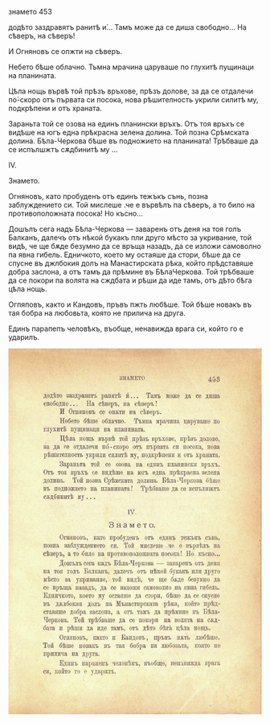 ﻿

знамето	453

додѣто заздравятъ ранитѣ и́... Тамъ може да се диша свободно... На сѣверъ, на сѣверъ!

И Огняновъ се опжти на сѣверъ.

Небето бѣше облачно. Тъмна мрачина царуваше по глухитѣ пущинаци на планината.

Цѣла нощь вървѣ той прѣзъ връхове, прѣзъ долове, за да се отдалечи по́-скоро отъ първата си посока, нова рѣшителность укрили силитѣ му, подкрѣпени и отъ храната.

Зараньта той се озова на единъ планински връхъ. Отъ тоя връхъ се видѣше на югъ една прѣкрасна зелена долина. Той позна Срѣмската долина. Бѣла-Черкова бѣше въ подножието на планината! Трѣбваше да се испълшжтъ сѫдбинитѣ му ...

IV.

Знамето.

Огняновъ, като пробуденъ отъ единъ тежъкъ сънь, позна заблуждението си. Той мислеше .че е вървѣлъ па сѣверъ, а то било на противоположната посока! Но късно...

Дошълъ сега надъ Бѣла-Черкова — заваренъ отъ деня на тоя голъ Балканъ, далечъ отъ нѣкой букакъ пли друго мѣсто за укривание, той видѣ, че ще бѫде безумно да се връща назадъ, да се изложи самоволно па явна гибель. Едничкото, което му остаяше да стори, бѣше да се спусне въ джлбокия долъ на Манастирската рѣка, който прѣдставяше добра заслона, а отъ тамъ да прѣмине въ БѣлаЧеркова. Той трѣбваше да се покори па волята на сждбата и рѣши да иде тамъ, отъ дѣто бѣга цѣла нощь.

Огпяповъ, както и Кандовъ, пръвъ пжть любѣше. Той бѣше новакъ въ тая бобра на любовьта, която не прилича на друга.

Единъ парапепъ человѣкъ, въобще, ненавижда врага си, който го е ударилъ.

![original](images/506.jpg)

